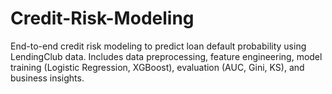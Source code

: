 # Credit-Risk-Modeling
End-to-end credit risk modeling to predict loan default probability using LendingClub data. Includes data preprocessing, feature engineering, model training (Logistic Regression, XGBoost), evaluation (AUC, Gini, KS), and business insights.
